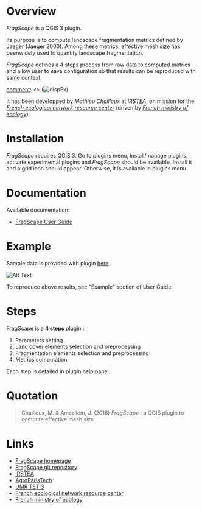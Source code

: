 


# Overview

*FragScape* is a QGIS 3 plugin.

Its purpose is to compute landscape fragmentation metrics defined by Jaeger (Jaeger
2000). Among these metrics, effective mesh size has beenwidely used to quantify landscape fragmentation.

*FragScape* defines a 4 steps process from raw data to computed metrics and allow user to save configuration so that results can be reproduced with same context.

[comment]: <> (Below is an example of dispersal map created by *FragScape* :)
[comment]: <> (![dispEx](/docs/pictures/FragScapeExamplePicture.png))

It has been developped by *Mathieu Chailloux* at [*IRSTEA*](http://www.irstea.fr), 
on mission for the [*French ecological network resource center*](http://www.trameverteetbleue.fr/) 
(driven by [*French ministry of ecology*](https://www.ecologique-solidaire.gouv.fr/)).

# Installation

*FragScape* requires QGIS 3.
Go to plugins menu, install/manage plugins, activate experimental plugins and *FragScape* should be available.
Install it and a grid icon should appear. Otherwise, it is available in plugins menu.

# Documentation

Available documentation:
 - [FragScape User Guide](https://drive.google.com/open?id=1h0deADl_Rv4wEqG1HI4H51VpofmnccjD)

# Example

Sample data is provided with plugin [here](https://github.com/MathieuChailloux/FragScape/tree/qgis-lib-mc/sample_data/EPCI_Clermontais_2012)

![Alt Text](https://drive.google.com/open?id=1e3Rr3ZzV1qeBwfKQevP-Tj9KtKbI68ZU)

To reproduce above results, see "Example" section of User Guide.
 
# Steps

FragScape is a **4 steps** plugin :
 1. Parameters setting
 2. Land cover elements selection and preprocessing
 3. Fragmentation elements selection and preprocessing
 4. Metrics computation
    
Each step is detailed in plugin help panel.

# Quotation

> Chailloux, M. & Amsallem, J. (2018) $FragScape$ : a QGIS plugin to compute effective mesh size
    
# Links
 - [FragScape homepage](https://www.umr-tetis.fr/index.php/fr/production/donnees-et-plateformes/plateformes/415-biodispersal)
 - [FragScape git repository](https://github.com/MathieuChailloux/FragScape)
 - [IRSTEA](http://www.irstea.fr)
 - [AgroParisTech](http://www2.agroparistech.fr/)
 - [UMR TETIS](https://www.umr-tetis.fr)
 - [French ecological network resource center](http://www.trameverteetbleue.fr/)
 - [French ministry of ecology](https://www.ecologique-solidaire.gouv.fr/)

